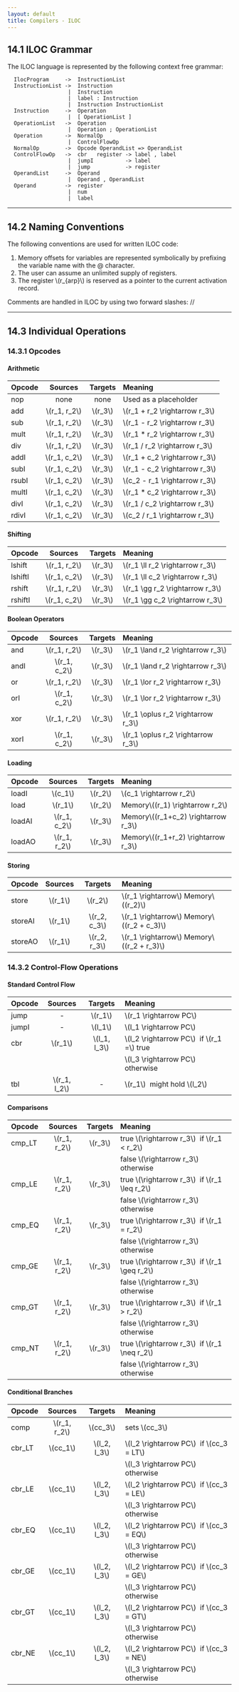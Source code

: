 ```yaml
---
layout: default
title: Compilers - ILOC
---
```


## 14.1 ILOC Grammar

The ILOC language is represented by the following context free grammar:

~~~
  IlocProgram     ->  InstructionList
  InstructionList ->  Instruction
                   |  Instruction
                   |  label : Instruction
                   |  Instruction InstructionList
  Instruction     ->  Operation
                   |  [ OperationList ]
  OperationList   ->  Operation
                   |  Operation ; OperationList
  Operation       ->  NormalOp
                   |  ControlFlowOp
  NormalOp        ->  Opcode OperandList => OperandList
  ControlFlowOp   ->  cbr   register -> label , label
                   |  jumpI          -> label
                   |  jump           -> register
  OperandList     ->  Operand
                   |  Operand , OperandList
  Operand         ->  register
                   |  num
                   |  label
~~~

---

## 14.2 Naming Conventions

The following conventions are used for written ILOC code:

1. Memory offsets for variables are represented symbolically by prefixing
   the variable name with the @ character.
2. The user can assume an unlimited supply of registers.
3. The register \\(r_{arp}\\) is reserved as a pointer to the current activation
   record. 

Comments are handled in ILOC by using two forward slashes: //

---

## 14.3 Individual Operations

### 14.3.1 Opcodes

#### Arithmetic

| Opcode |    Sources     |  Targets  | Meaning                         |
|:-------|:--------------:|:---------:|:--------------------------------|
| nop    |      none      |   none    | Used as a placeholder           |
| add    | \\(r_1, r_2\\) | \\(r_3\\) | \\(r_1 + r_2 \rightarrow r_3\\) |
| sub    | \\(r_1, r_2\\) | \\(r_3\\) | \\(r_1 - r_2 \rightarrow r_3\\) |
| mult   | \\(r_1, r_2\\) | \\(r_3\\) | \\(r_1 * r_2 \rightarrow r_3\\) |
| div    | \\(r_1, r_2\\) | \\(r_3\\) | \\(r_1 / r_2 \rightarrow r_3\\) |
| addI   | \\(r_1, c_2\\) | \\(r_3\\) | \\(r_1 + c_2 \rightarrow r_3\\) |
| subI   | \\(r_1, c_2\\) | \\(r_3\\) | \\(r_1 - c_2 \rightarrow r_3\\) |
| rsubI  | \\(r_1, c_2\\) | \\(r_3\\) | \\(c_2 - r_1 \rightarrow r_3\\) |
| multI  | \\(r_1, c_2\\) | \\(r_3\\) | \\(r_1 * c_2 \rightarrow r_3\\) |
| divI   | \\(r_1, c_2\\) | \\(r_3\\) | \\(r_1 / c_2 \rightarrow r_3\\) |
| rdivI  | \\(r_1, c_2\\) | \\(r_3\\) | \\(c_2 / r_1 \rightarrow r_3\\) |

#### Shifting

| Opcode  |    Sources     |  Targets  | Meaning                           |
|:--------|:--------------:|:---------:|:----------------------------------|
| lshift  | \\(r_1, r_2\\) | \\(r_3\\) | \\(r_1 \ll r_2 \rightarrow r_3\\) |
| lshiftI | \\(r_1, c_2\\) | \\(r_3\\) | \\(r_1 \ll c_2 \rightarrow r_3\\) |
| rshift  | \\(r_1, r_2\\) | \\(r_3\\) | \\(r_1 \gg r_2 \rightarrow r_3\\) |
| rshiftI | \\(r_1, c_2\\) | \\(r_3\\) | \\(r_1 \gg c_2 \rightarrow r_3\\) |

#### Boolean Operators

| Opcode |    Sources     |  Targets  | Meaning                              |
|:-------|:--------------:|:---------:|:-------------------------------------|
| and    | \\(r_1, r_2\\) | \\(r_3\\) | \\(r_1 \land r_2 \rightarrow r_3\\)  |
| andI   | \\(r_1, c_2\\) | \\(r_3\\) | \\(r_1 \land r_2 \rightarrow r_3\\)  |
| or     | \\(r_1, r_2\\) | \\(r_3\\) | \\(r_1 \lor r_2 \rightarrow r_3\\)   |
| orI    | \\(r_1, c_2\\) | \\(r_3\\) | \\(r_1 \lor r_2 \rightarrow r_3\\)   |
| xor    | \\(r_1, r_2\\) | \\(r_3\\) | \\(r_1 \oplus r_2 \rightarrow r_3\\) |
| xorI   | \\(r_1, c_2\\) | \\(r_3\\) | \\(r_1 \oplus r_2 \rightarrow r_3\\) |

#### Loading

| Opcode |    Sources     |  Targets  | Meaning                               |
|:-------|:--------------:|:---------:|:--------------------------------------|
| loadI  |   \\(c_1\\)    | \\(r_2\\) | \\(c_1 \rightarrow r_2\\)             |
| load   |   \\(r_1\\)    | \\(r_2\\) | Memory\\((r_1) \rightarrow r_2\\)     |
| loadAI | \\(r_1, c_2\\) | \\(r_3\\) | Memory\\((r_1+c_2) \rightarrow r_3\\) |
| loadAO | \\(r_1, r_2\\) | \\(r_3\\) | Memory\\((r_1+r_2) \rightarrow r_3\\) |

#### Storing

| Opcode  |  Sources  |    Targets     | Meaning                                       |
|:--------|:---------:|:--------------:|:----------------------------------------------|
| store   | \\(r_1\\) |   \\(r_2\\)    | \\(r_1 \rightarrow\\) Memory\\((r_2)\\)       |
| storeAI | \\(r_1\\) | \\(r_2, c_3\\) | \\(r_1 \rightarrow\\) Memory\\((r_2 + c_3)\\) |
| storeAO | \\(r_1\\) | \\(r_2, r_3\\) | \\(r_1 \rightarrow\\) Memory\\((r_2 + r_3)\\) |

### 14.3.2 Control-Flow Operations

#### Standard Control Flow

| Opcode |    Sources     |    Targets     | Meaning                                            |
|:-------|:--------------:|:--------------:|:---------------------------------------------------|
| jump   |       -        |   \\(r_1\\)    | \\(r_1 \rightarrow PC\\)                           |
| jumpI  |       -        |   \\(l_1\\)    | \\(l_1 \rightarrow PC\\)                           |
| cbr    |   \\(r_1\\)    | \\(l_1, l_3\\) | \\(l_2 \rightarrow PC\\)&nbsp; if \\(r_1 =\\) true |
|        |                |                | \\(l_3 \rightarrow PC\\)&nbsp; otherwise           |
| tbl    | \\(r_1, l_2\\) |       -        | \\(r_1\\)&nbsp; might hold \\(l_2\\)               |

#### Comparisons

| Opcode |    Sources     |  Targets  | Meaning                                                |
|:-------|:--------------:|:---------:|:-------------------------------------------------------|
| cmp_LT | \\(r_1, r_2\\) | \\(r_3\\) | true \\(\rightarrow r_3\\)&nbsp; if \\(r_1 < r_2\\)    |
|        |                |           | false \\(\rightarrow r_3\\)&nbsp; otherwise            |
| cmp_LE | \\(r_1, r_2\\) | \\(r_3\\) | true \\(\rightarrow r_3\\)&nbsp; if \\(r_1 \leq r_2\\) |
|        |                |           | false \\(\rightarrow r_3\\)&nbsp; otherwise            |
| cmp_EQ | \\(r_1, r_2\\) | \\(r_3\\) | true \\(\rightarrow r_3\\)&nbsp; if \\(r_1 = r_2\\)    |
|        |                |           | false \\(\rightarrow r_3\\)&nbsp; otherwise            |
| cmp_GE | \\(r_1, r_2\\) | \\(r_3\\) | true \\(\rightarrow r_3\\)&nbsp; if \\(r_1 \geq r_2\\) |
|        |                |           | false \\(\rightarrow r_3\\)&nbsp; otherwise            |
| cmp_GT | \\(r_1, r_2\\) | \\(r_3\\) | true \\(\rightarrow r_3\\)&nbsp; if \\(r_1 > r_2\\)    |
|        |                |           | false \\(\rightarrow r_3\\)&nbsp; otherwise            |
| cmp_NT | \\(r_1, r_2\\) | \\(r_3\\) | true \\(\rightarrow r_3\\)&nbsp; if \\(r_1 \neq r_2\\) |
|        |                |           | false \\(\rightarrow r_3\\)&nbsp; otherwise            |

#### Conditional Branches

| Opcode |    Sources     |    Targets     | Meaning                                           |
|:-------|:--------------:|:--------------:|:--------------------------------------------------|
| comp   | \\(r_1, r_2\\) |   \\(cc_3\\)   | sets \\(cc_3\\)                                   |
| cbr_LT |   \\(cc_1\\)   | \\(l_2, l_3\\) | \\(l_2 \rightarrow PC\\)&nbsp; if \\(cc_3 = LT\\) |
|        |                |                | \\(l_3 \rightarrow PC\\)&nbsp; otherwise          |
| cbr_LE |   \\(cc_1\\)   | \\(l_2, l_3\\) | \\(l_2 \rightarrow PC\\)&nbsp; if \\(cc_3 = LE\\) |
|        |                |                | \\(l_3 \rightarrow PC\\)&nbsp; otherwise          |
| cbr_EQ |   \\(cc_1\\)   | \\(l_2, l_3\\) | \\(l_2 \rightarrow PC\\)&nbsp; if \\(cc_3 = EQ\\) |
|        |                |                | \\(l_3 \rightarrow PC\\)&nbsp; otherwise          |
| cbr_GE |   \\(cc_1\\)   | \\(l_2, l_3\\) | \\(l_2 \rightarrow PC\\)&nbsp; if \\(cc_3 = GE\\) |
|        |                |                | \\(l_3 \rightarrow PC\\)&nbsp; otherwise          |
| cbr_GT |   \\(cc_1\\)   | \\(l_2, l_3\\) | \\(l_2 \rightarrow PC\\)&nbsp; if \\(cc_3 = GT\\) |
|        |                |                | \\(l_3 \rightarrow PC\\)&nbsp; otherwise          |
| cbr_NE |   \\(cc_1\\)   | \\(l_2, l_3\\) | \\(l_2 \rightarrow PC\\)&nbsp; if \\(cc_3 = NE\\) |
|        |                |                | \\(l_3 \rightarrow PC\\)&nbsp; otherwise          |
